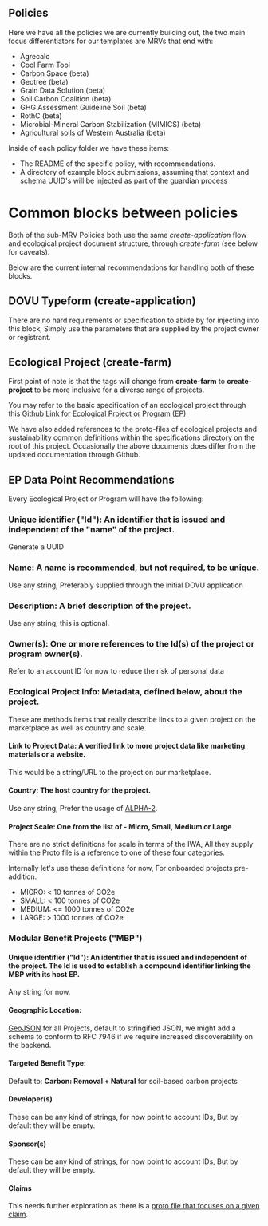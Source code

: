 ## Policies

Here we have all the policies we are currently building out, the two main focus differentiators for our templates are MRVs that end with:

- Agrecalc
- Cool Farm Tool
- Carbon Space (beta)
- Geotree (beta)
- Grain Data Solution (beta)
- Soil Carbon Coalition (beta)
- GHG Assessment Guideline Soil (beta)
- RothC (beta)
- Microbial-Mineral Carbon Stabilization (MIMICS) (beta)
- Agricultural soils of Western Australia (beta)

Inside of each policy folder we have these items:

- The README of the specific policy, with recommendations.
- A directory of example block submissions, assuming that context and schema UUID's will be injected as part of the guardian process

# Common blocks between policies

Both of the sub-MRV Policies both use the same *create-application* flow and ecological project document structure, through *create-farm* (see below for caveats).

Below are the current internal recommendations for handling both of these blocks.

## DOVU Typeform (create-application)

There are no hard requirements or specification to abide by for injecting into this block, Simply use the parameters that are supplied by the project owner or registrant.

## Ecological Project (create-farm)

First point of note is that the tags will change from **create-farm** to **create-project** to be more inclusive for a diverse range of projects.

You may refer to the basic specification of an ecological project through this [Github Link for Ecological Project or Program (EP)](https://github.com/InterWorkAlliance/Sustainability/blob/main/vem/supply/ep.md)

We have also added references to the proto-files of ecological projects and sustainability common definitions within the specifications directory on the root of this project. Occasionally the above documents does differ from the updated documentation through Github.

## EP Data Point Recommendations

Every Ecological Project or Program will have the following:

### Unique identifier ("Id"): An identifier that is issued and independent of the "name" of the project.

Generate a UUID

### Name: A name is recommended, but not required, to be unique.

Use any string, Preferably supplied through the initial DOVU application

### Description: A brief description of the project.

Use any string, this is optional.

### Owner(s): One or more references to the Id(s) of the project or program owner(s).

Refer to an account ID for now to reduce the risk of personal data

### Ecological Project Info: Metadata, defined below, about the project.

These are methods items that really describe links to a given project on the marketplace as well as country and scale.

#### Link to Project Data: A verified link to more project data like marketing materials or a website.

This would be a string/URL to the project on our marketplace.

#### Country: The host country for the project.

Use any string, Prefer the usage of [ALPHA-2](https://www.iban.com/country-codes).

#### Project Scale: One from the list of - Micro, Small, Medium or Large

There are no strict definitions for scale in terms of the IWA, All they supply within the Proto file is a reference to one of these four categories.

Internally let's use these definitions for now, For onboarded projects pre-addition.

- MICRO: < 10 tonnes of CO2e
- SMALL: < 100 tonnes of CO2e
- MEDIUM: <= 1000 tonnes of CO2e
- LARGE: > 1000 tonnes of CO2e

### Modular Benefit Projects ("MBP")

#### Unique identifier ("Id"): An identifier that is issued and independent of the project. The Id is used to establish a compound identifier linking the MBP with its host EP.

Any string for now.

#### Geographic Location:

[GeoJSON](https://geojson.org/) for all Projects, default to stringified JSON, we might add a schema to conform to RFC 7946 if we require increased discoverability on the backend.

#### Targeted Benefit Type:

Default to: **Carbon: Removal + Natural** for soil-based carbon projects
#### Developer(s)

These can be any kind of strings, for now point to account IDs, But by default they will be empty.

#### Sponsor(s)

These can be any kind of strings, for now point to account IDs, But by default they will be empty.

#### Claims

This needs further exploration as there is a [proto file that focuses on a given claim](https://github.com/InterWorkAlliance/TokenTaxonomyFramework/blob/main/artifacts/token-templates/definitions/Ecological-Claim/latest/Ecological-Claim.proto).
